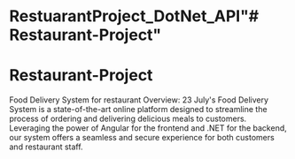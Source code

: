 # RestuarantProject_DotNet_API"# Restaurant-Project" 
# Restaurant-Project

Food Delivery System for restaurant
Overview:
23 July's Food Delivery System is a state-of-the-art online platform designed to streamline the process of ordering and delivering delicious meals to customers. Leveraging the power of Angular for the frontend and .NET for the backend, our system offers a seamless and secure experience for both customers and restaurant staff.
